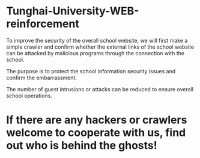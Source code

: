 # Tunghai-University-WEB-reinforcement

To improve the security of the overall school website, we will first make a simple crawler and confirm whether the external links of the school website can be attacked by malicious programs through the connection with the school.

The purpose is to protect the school information security issues and confirm the embarrassment. 

The number of guest intrusions or attacks can be reduced to ensure overall school operations.

# If there are any hackers or crawlers welcome to cooperate with us, find out who is behind the ghosts!
